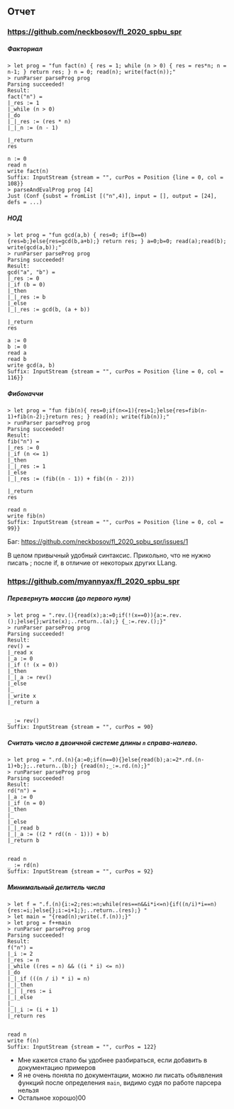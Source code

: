 ## Отчет

### https://github.com/neckbosov/fl_2020_spbu_spr

##### Факториал
```
> let prog = "fun fact(n) { res = 1; while (n > 0) { res = res*n; n = n-1; } return res; } n = 0; read(n); write(fact(n));"
> runParser parseProg prog
Parsing succeeded!
Result:
fact("n") =
|_res := 1
|_while (n > 0)
|_do
|_|_res := (res * n)
|_|_n := (n - 1)

|_return 
res

n := 0
read n
write fact(n)
Suffix:	InputStream {stream = "", curPos = Position {line = 0, col = 108}}
> parseAndEvalProg prog [4]
Just (Conf {subst = fromList [("n",4)], input = [], output = [24], defs = ...)
```

##### НОД
```
> let prog = "fun gcd(a,b) { res=0; if(b==0){res=b;}else{res=gcd(b,a+b);} return res; } a=0;b=0; read(a);read(b); write(gcd(a,b));"
> runParser parseProg prog
Parsing succeeded!
Result:
gcd("a", "b") =
|_res := 0
|_if (b = 0)
|_then
|_|_res := b
|_else
|_|_res := gcd(b, (a + b))

|_return 
res

a := 0
b := 0
read a
read b
write gcd(a, b)
Suffix:	InputStream {stream = "", curPos = Position {line = 0, col = 116}}

```

##### Фибоначчи
```
> let prog = "fun fib(n){ res=0;if(n<=1){res=1;}else{res=fib(n-1)+fib(n-2);}return res; } read(n); write(fib(n));"
> runParser parseProg prog
Parsing succeeded!
Result:
fib("n") =
|_res := 0
|_if (n <= 1)
|_then
|_|_res := 1
|_else
|_|_res := (fib((n - 1)) + fib((n - 2)))

|_return 
res

read n
write fib(n)
Suffix:	InputStream {stream = "", curPos = Position {line = 0, col = 99}}
```

Баг: https://github.com/neckbosov/fl_2020_spbu_spr/issues/1

В целом привычный удобный синтаксис. Прикольно, что не нужно писать ; после if, в отличие от некоторых других LLang.

### https://github.com/myannyax/fl_2020_spbu_spr

##### Перевернуть массив (до первого нуля)
```
> let prog = ".rev.(){read(x);a:=0;if(!(x==0)){a:=.rev.();}else{};write(x);..return..(a);} {_:=.rev.();}"
> runParser parseProg prog
Parsing succeeded!
Result:
rev() =
|_read x
|_a := 0
|_if (! (x = 0))
|_then
|_|_a := rev()
|_else
|_
|_write x
|_return a


_ := rev()
Suffix:	InputStream {stream = "", curPos = 90}
```

##### Считать число в двоичной системе длины `n` справа-налево.
```
> let prog = ".rd.(n){a:=0;if(n==0){}else{read(b);a:=2*.rd.(n-1)+b;};..return..(b);} {read(n);_:=.rd.(n);}"
> runParser parseProg prog
Parsing succeeded!
Result:
rd("n") =
|_a := 0
|_if (n = 0)
|_then
|_
|_else
|_|_read b
|_|_a := ((2 * rd((n - 1))) + b)
|_return b


read n
_ := rd(n)
Suffix:	InputStream {stream = "", curPos = 92}
```

##### Минимальный делитель числа
```
> let f = ".f.(n){i:=2;res:=n;while(res==n&&i*i<=n){if((n/i)*i==n){res:=i;}else{};i:=i+1;};..return..(res);} "
> let main = "{read(n);write(.f.(n));}"
> let prog = f++main
> runParser parseProg prog
Parsing succeeded!
Result:
f("n") =
|_i := 2
|_res := n
|_while ((res = n) && ((i * i) <= n))
|_do
|_|_if (((n / i) * i) = n)
|_|_then
|_| |_res := i
|_|_else
|_
|_|_i := (i + 1)
|_return res


read n
write f(n)
Suffix:	InputStream {stream = "", curPos = 122}
```

* Мне кажется стало бы удобнее разбираться, если добавить в документацию примеров
* Я не очень поняла по документации, можно ли писать объявления функций после определения `main`, видимо судя по работе парсера нельзя
* Остальное хорошо)00
